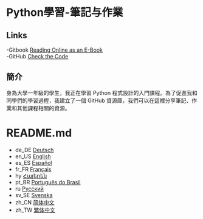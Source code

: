 # Python學習-筆記与作業
## Links
-Gitbook [Reading Online as an E-Book](https://mc-shengxia.gitbook.io/python-learning-notes/)  
-GitHub [Check the Code](https://github.com/panda-lsy/Python-Learning-Notes-Homework)

## 簡介  
身為大學一年級的學生，我正在學習 Python 程式設計的入門課程。為了促進我和同學們的學習過程，我建立了一個 GitHub 資源庫，我們可以在這裡分享筆記、作業和其他課程相關的資源。
# README.md
- de_DE [Deutsch](README.de_DE.md)
- en_US [English](README.en_US.md)
- es_ES [Español](README.es_ES.md)
- fr_FR [Français](README.fr_FR.md)
- hy [Հայերեն](README.hy.md)
- pt_BR [Português do Brasil](README.pt_BR.md)
- ru [Русский](README.ru.md)
- sv_SE [Svenska](README.sv_SE.md)
- zh_CN [简体中文](README.md)
- zh_TW [繁体中文](README.zh_TW.md)